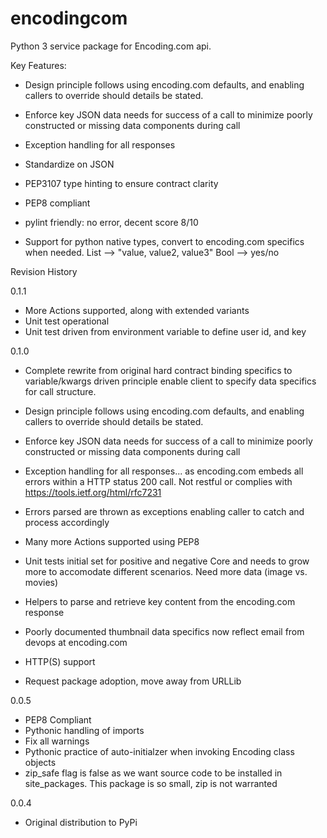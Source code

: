 encodingcom
===========

Python 3 service package for Encoding.com api.

Key Features:
* Design principle follows using encoding.com defaults, and enabling callers to override should details be stated.
* Enforce key JSON data needs for success of a call to minimize poorly constructed or 
    missing data components during call
* Exception handling for all responses

* Standardize on JSON
* PEP3107 type hinting to ensure contract clarity
* PEP8 compliant
* pylint friendly:  no error, decent score 8/10
* Support for python native types, convert to encoding.com specifics when needed.
    List --> "value, value2, value3"
    Bool --> yes/no


Revision History

0.1.1
* More Actions supported, along with extended variants
* Unit test operational
* Unit test driven from environment variable to define user id, and key

0.1.0
* Complete rewrite from original hard contract binding specifics to 
    variable/kwargs driven principle enable client to specify data specifics for call structure.

* Design principle follows using encoding.com defaults, and enabling callers to override should details be stated.

* Enforce key JSON data needs for success of a call to minimize poorly constructed or 
    missing data components during call

* Exception handling for all responses... as encoding.com embeds all errors within a HTTP status 200 call.
    Not restful or complies with https://tools.ietf.org/html/rfc7231
* Errors parsed are thrown as exceptions enabling caller to catch and process accordingly

* Many more Actions supported using PEP8 

* Unit tests initial set for positive and negative
    Core and needs to grow more to accomodate different scenarios.
    Need more data (image vs. movies)
    
* Helpers to parse and retrieve key content from the encoding.com response

* Poorly documented thumbnail data specifics now reflect email from devops at encoding.com

* HTTP(S) support

* Request package adoption, move away from URLLib


0.0.5
* PEP8 Compliant
* Pythonic handling of imports
* Fix all warnings
* Pythonic practice of auto-initialzer when invoking Encoding class objects
* zip_safe flag is false as we want source code to be installed in site_packages.
  This package is so small, zip is not warranted


0.0.4
* Original distribution to PyPi


